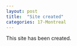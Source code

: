 ```yaml
---
layout: post
title:  "Site created"
categories: 17-Montreal
---
```


This site has been created.
